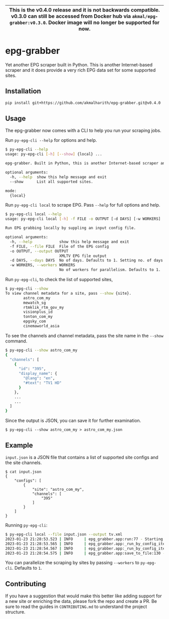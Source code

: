 | This is the v0.4.0 release and it is not backwards compatible. v0.3.0 can still be accessed from Docker hub via `akmal/epg-grabber:v0.3.0`. Docker image will no longer be supported for now.|
|---|

# epg-grabber

Yet another EPG scraper built in Python. This is another Internet-based scraper and it does provide a very rich EPG data set for some supported sites.

## Installation
``` bash
pip install git+https://github.com/akmalharith/epg-grabber.git@v0.4.0
```

## Usage

The epg-grabber now comes with a CLI to help you run your scraping jobs.

Run `py-epg-cli --help` for options and help.
``` bash
$ py-epg-cli --help                                          
usage: py-epg-cli [-h] [--show] {local} ...

epg-grabber. Built in Python, this is another Internet-based scraper and it provides a very rich EPG data set for some supported sites.

optional arguments:
  -h, --help  show this help message and exit
  --show      List all supported sites.

mode:
  {local}
```
Run `py-epg-cli local` to scrape EPG. Pass `--help` for full options and help.
``` bash 
$ py-epg-cli local --help
usage: py-epg-cli local [-h] -f FILE -o OUTPUT [-d DAYS] [-w WORKERS]

Run EPG grabbing locally by suppling an input config file.

optional arguments:
  -h, --help            show this help message and exit
  -f FILE, --file FILE  File of the EPG config
  -o OUTPUT, --output OUTPUT
                        XMLTV EPG file output
  -d DAYS, --days DAYS  No of days. Defaults to 1. Setting no. of days here will override the one in your input configuration file.
  -w WORKERS, --workers WORKERS
                        No of workers for parallelism. Defaults to 1.
```
Run `py-epg-cli`, to check the list of supported sites, 
``` bash
$ py-epg-cli --show 
To view channel metadata for a site, pass --show {site}.
        astro_com_my
        mewatch_sg
        rtmklik_rtm_gov_my
        visionplus_id
        tonton_com_my
        epgsky_com
        cinemaworld_asia
```
To see the channels and channel metadata, pass the site name in the `--show` command.
``` bash 
$ py-epg-cli --show astro_com_my 
{
  "channels": [
    {
      "id": "395",
      "display_name": {
        "@lang": "en",
        "#text": "TV1 HD"
      }
    },
    ...
    ...
  ]
}
```
Since the output is JSON, you can save it for further examination.
```
$ py-epg-cli --show astro_com_my > astro_com_my.json
```

## Example

`input.json` is a JSON file that contains a list of supported site configs and the site channels.
```
$ cat input.json
{
    "configs": [
        {
            "site": "astro_com_my",
            "channels": [
                "395"
            ]
        }
    ]
}
```
Running `py-epg-cli`:
``` bash
$ py-epg-cli local --file input.json --output tv.xml
2023-01-23 21:28:53.523 | INFO     | epg_grabber.app:run:77 - Starting epg-grabber...
2023-01-23 21:28:53.565 | INFO     | epg_grabber.app:_run_by_config_item:33 - Grabbing programs for 395.astro_com_my...
2023-01-23 21:28:54.567 | INFO     | epg_grabber.app:_run_by_config_item:62 - Completed for 395.astro_com_my! Found 40 programmes.
2023-01-23 21:28:54.575 | INFO     | epg_grabber.app:save_to_file:130 - XMLTV file tv.xml generated.
```
You can parallelize the scraping by sites by passing `--workers` to `py-epg-cli`. Defaults to `1`.

## Contributing

If you have a suggestion that would make this better like adding support for a new site or enriching the data, please fork the repo and create a PR. Be sure to read the guides in `CONTRIBUTING.md` to understand the project structure.
